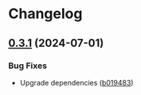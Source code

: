 # Changelog

## [0.3.1](https://github.com/armsnyder/a2s-exporter/compare/v0.3.0...v0.3.1) (2024-07-01)


### Bug Fixes

* Upgrade dependencies ([b019483](https://github.com/armsnyder/a2s-exporter/commit/b0194836e5c355266632b71e9f9c326b79921fb9))
